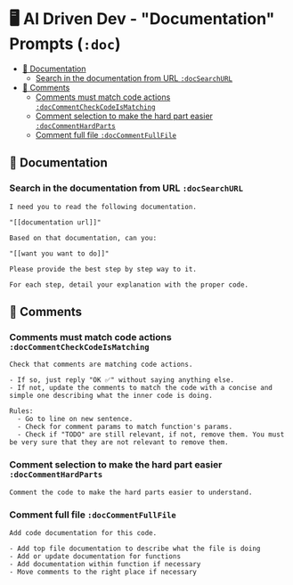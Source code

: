
# 🖥️ AI Driven Dev - "Documentation" Prompts (`:doc`)

- [📄 Documentation](#-documentation)
  - [Search in the documentation from URL `:docSearchURL`](#search-in-the-documentation-from-url-docsearchurl)
- [💬 Comments](#-comments)
  - [Comments must match code actions `:docCommentCheckCodeIsMatching`](#comments-must-match-code-actions-doccommentcheckcodeismatching)
  - [Comment selection to make the hard part easier `:docCommentHardParts`](#comment-selection-to-make-the-hard-part-easier-doccommenthardparts)
  - [Comment full file `:docCommentFullFile`](#comment-full-file-doccommentfullfile)

## 📄 Documentation

### Search in the documentation from URL `:docSearchURL`

```text
I need you to read the following documentation.

"[[documentation url]]"

Based on that documentation, can you:

"[[want you want to do]]"

Please provide the best step by step way to it.

For each step, detail your explanation with the proper code.
```

## 💬 Comments

### Comments must match code actions `:docCommentCheckCodeIsMatching`

```text
Check that comments are matching code actions.

- If so, just reply "OK ✅" without saying anything else.
- If not, update the comments to match the code with a concise and simple one describing what the inner code is doing.

Rules:
  - Go to line on new sentence.
  - Check for comment params to match function's params.
  - Check if "TODO" are still relevant, if not, remove them. You must be very sure that they are not relevant to remove them.
```

### Comment selection to make the hard part easier `:docCommentHardParts`

```text
Comment the code to make the hard parts easier to understand.
```

### Comment full file `:docCommentFullFile`

```text
Add code documentation for this code.

- Add top file documentation to describe what the file is doing
- Add or update documentation for functions
- Add documentation within function if necessary
- Move comments to the right place if necessary
```
